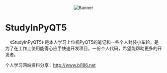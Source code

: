

<p align="center">
  <img src="https://aithinker-static.oss-cn-shenzhen.aliyuncs.com/bbs/important/PyQT5.jpg" alt="Banner" />
</p>

# StudyInPyQT5

&nbsp;&nbsp;&nbsp;&nbsp;《StudyInPyQT5》 是本人学习上位机PyQT5的笔记和一些个人封装小车轮，是为了在工作上使用能得心应手快速开发项目，一份个人代码，希望能帮助更多的开发者。

 
个人学习网站资料分享：http://www.bl186.net


